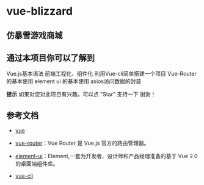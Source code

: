 # vue-blizzard

## 仿暴雪游戏商城


## 通过本项目你可以了解到
Vue.js基本语法
前端工程化、组件化
利用Vue-cli简单搭建一个项目
Vue-Router的基本使用
element ui 的基本使用
axios访问数据的封装


**提示** 如果对您对此项目有兴趣，可以点 "Star" 支持一下 谢谢！


## 参考文档

- [vue](https://cn.vuejs.org/v2/guide/installation.html#Vue-Devtools)
 
- [vue-router](https://router.vuejs.org/zh/)：Vue Router 是 Vue.js 官方的路由管理器。

- [element-ui](https://element.eleme.io/#/zh-CN)：Element,一套为开发者、设计师和产品经理准备的基于 Vue 2.0 的桌面端组件库。
 
- [vue-cli](https://cli.vuejs.org/zh/guide/)

